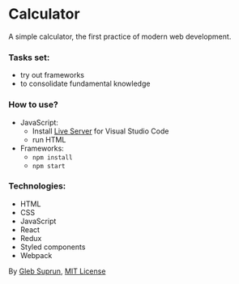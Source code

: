 # Calculator
A simple calculator, the first practice of modern web development.

### Tasks set: 
- try out frameworks
- to consolidate fundamental knowledge

### How to use?
- JavaScript:
  - Install [Live Server](https://marketplace.visualstudio.com/items?itemName=ritwickdey.LiveServer) for Visual Studio Code
  - run HTML
- Frameworks:
   - `npm install`
   - `npm start`

### Technologies:
- HTML
- CSS
- JavaScript
- React
- Redux
- Styled components
- Webpack

By [Gleb Suprun](https://github.com/glebsuprun), [MIT License](https://github.com/glebsuprun/Portfolio/blob/main/calculator/LICENSE)
